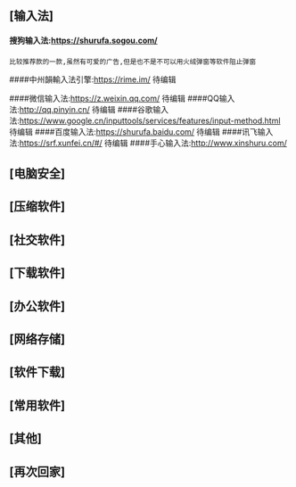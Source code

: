 



## **[输入法]**

#### 搜狗输入法:https://shurufa.sogou.com/
    比较推荐款的一款,虽然有可爱的广告,但是也不是不可以用火绒弹窗等软件阻止弹窗

####中州韻輸入法引擎:https://rime.im/
    待编辑

####微信输入法:https://z.weixin.qq.com/
     待编辑
####QQ输入法:http://qq.pinyin.cn/
    待编辑
####谷歌输入法:https://www.google.cn/inputtools/services/features/input-method.html
    待编辑
####百度输入法:https://shurufa.baidu.com/
    待编辑
####讯飞输入法:https://srf.xunfei.cn/#/
    待编辑
####手心输入法:http://www.xinshuru.com/


## **[电脑安全]**

## **[压缩软件]**

## **[社交软件]**

## **[下载软件]**

## **[办公软件]**

## **[网络存储]**

## **[软件下载]**

## **[常用软件]**

## **[其他]**

## **[再次回家]**
